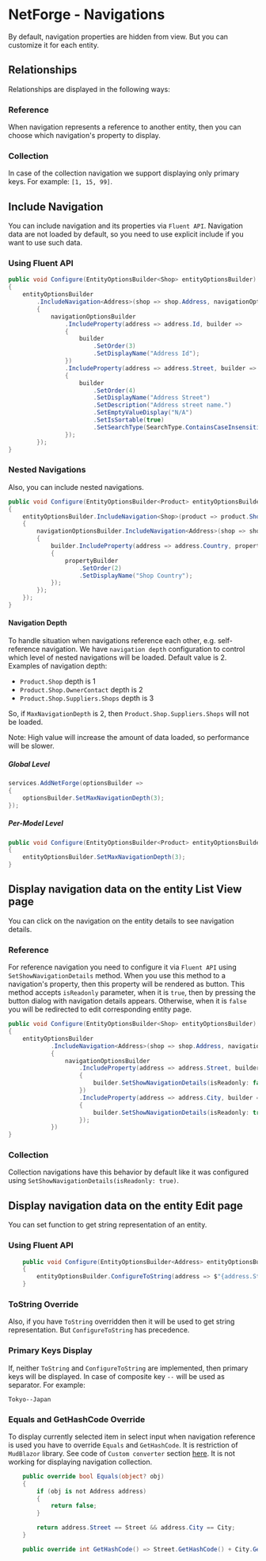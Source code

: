 # NetForge - Navigations

By default, navigation properties are hidden from view. But you can customize it for each entity.

## Relationships

Relationships are displayed in the following ways:

### Reference

When navigation represents a reference to another entity, then you can choose which navigation's property to display.

### Collection

In case of the collection navigation we support displaying only primary keys. For example: `[1, 15, 99]`.

## Include Navigation

You can include navigation and its properties via `Fluent API`. 
Navigation data are not loaded by default, so you need to use explicit include if you want to use such data.

### Using Fluent API

```csharp
public void Configure(EntityOptionsBuilder<Shop> entityOptionsBuilder)
{
    entityOptionsBuilder
        .IncludeNavigation<Address>(shop => shop.Address, navigationOptionsBuilder =>
        {
            navigationOptionsBuilder
                .IncludeProperty(address => address.Id, builder =>
                {
                    builder
                        .SetOrder(3)
                        .SetDisplayName("Address Id");
                })
                .IncludeProperty(address => address.Street, builder =>
                {
                    builder
                        .SetOrder(4)
                        .SetDisplayName("Address Street")
                        .SetDescription("Address street name.")
                        .SetEmptyValueDisplay("N/A")
                        .SetIsSortable(true)
                        .SetSearchType(SearchType.ContainsCaseInsensitive);
                });
        });
}
```

### Nested Navigations

Also, you can include nested navigations.

```csharp
public void Configure(EntityOptionsBuilder<Product> entityOptionsBuilder)
{
    entityOptionsBuilder.IncludeNavigation<Shop>(product => product.Shop, navigationOptionsBuilder =>
    {
        navigationOptionsBuilder.IncludeNavigation<Address>(shop => shop.Address, builder =>
        {
            builder.IncludeProperty(address => address.Country, propertyBuilder =>
            {
                propertyBuilder
                    .SetOrder(2)
                    .SetDisplayName("Shop Country");
            });
        });
    });
}
```

#### Navigation Depth

To handle situation when navigations reference each other, e.g. self-reference navigation.
We have `navigation depth` configuration to control which level of nested navigations will be loaded. 
Default value is 2.
Examples of navigation depth:
- `Product.Shop` depth is 1
- `Product.Shop.OwnerContact` depth is 2
- `Product.Shop.Suppliers.Shops` depth is 3

So, if `MaxNavigationDepth` is 2, then `Product.Shop.Suppliers.Shops` will not be loaded.

Note: High value will increase the amount of data loaded, so performance will be slower.

##### Global Level
```csharp
services.AddNetForge(optionsBuilder =>
{
    optionsBuilder.SetMaxNavigationDepth(3);
});
```

##### Per-Model Level
```csharp
public void Configure(EntityOptionsBuilder<Product> entityOptionsBuilder)
{
    entityOptionsBuilder.SetMaxNavigationDepth(3);
}
```

## Display navigation data on the entity List View page

You can click on the navigation on the entity details to see navigation details.

### Reference

For reference navigation you need to configure it via `Fluent API` using `SetShowNavigationDetails` method.
When you use this method to a navigation's property, then this property will be rendered as button.
This method accepts `isReadonly` parameter, when it is `true`, then by pressing the button dialog with navigation details appears.
Otherwise, when it is `false` you will be redirected to edit corresponding entity page.

```csharp
public void Configure(EntityOptionsBuilder<Shop> entityOptionsBuilder)
{
    entityOptionsBuilder
            .IncludeNavigation<Address>(shop => shop.Address, navigationOptionsBuilder =>
            {
                navigationOptionsBuilder
                    .IncludeProperty(address => address.Street, builder =>
                    {
                        builder.SetShowNavigationDetails(isReadonly: false);
                    })
                    .IncludeProperty(address => address.City, builder =>
                    {
                        builder.SetShowNavigationDetails(isReadonly: true);
                    });
            })
}
```

### Collection

Collection navigations have this behavior by default like it was configured using `SetShowNavigationDetails(isReadonly: true)`.

## Display navigation data on the entity Edit page

You can set function to get string representation of an entity.

### Using Fluent API

```csharp
    public void Configure(EntityOptionsBuilder<Address> entityOptionsBuilder)
    {
        entityOptionsBuilder.ConfigureToString(address => $"{address.Street}, {address.City}");
    }
```

### ToString Override

Also, if you have `ToString` overridden then it will be used to get string representation. 
But `ConfigureToString` has precedence.

### Primary Keys Display

If, neither `ToString` and `ConfigureToString` are implemented, then primary keys will be displayed.
In case of composite key `--` will be used as separator. For example:

`Tokyo--Japan`

### Equals and GetHashCode Override

To display currently selected item in select input when navigation reference is used you have to override `Equals` and `GetHashCode`.
It is restriction of `MudBlazor` library. See code of `Custom converter` section [here](https://www.mudblazor.com/components/select).
It is not working for displaying navigation collection.

```csharp
    public override bool Equals(object? obj)
    {
        if (obj is not Address address)
        {
            return false;
        }

        return address.Street == Street && address.City == City;
    }

    public override int GetHashCode() => Street.GetHashCode() + City.GetHashCode();
```
